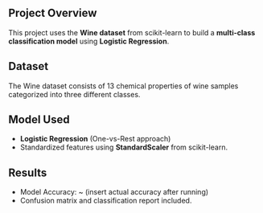 ## Project Overview
This project uses the **Wine dataset** from scikit-learn to build a **multi-class classification model** using **Logistic Regression**.

## Dataset
The Wine dataset consists of 13 chemical properties of wine samples categorized into three different classes.

## Model Used
- **Logistic Regression** (One-vs-Rest approach)
- Standardized features using **StandardScaler** from scikit-learn.

## Results
- Model Accuracy: ~ (insert actual accuracy after running)
- Confusion matrix and classification report included.
